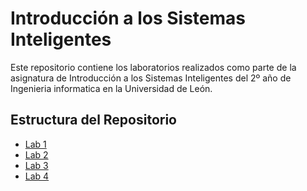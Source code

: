 # Introducción a los Sistemas Inteligentes

Este repositorio contiene los laboratorios realizados como parte de la asignatura de Introducción a los Sistemas Inteligentes del 2º año de Ingenieria informatica en la Universidad de León.

## Estructura del Repositorio
- [Lab 1](./Lab1/README.md)
- [Lab 2](./Lab2/README.md)
- [Lab 3](./Lab3/README.md)
- [Lab 4](./Lab4/README.md)
